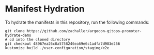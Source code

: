 # Manifest Hydration

To hydrate the manifests in this repository, run the following commands:

```shell
git clone https://github.com/zachaller/argocon-gitops-promoter-hydrate-demo
# cd into the cloned directory
git checkout 48967ea26c0a5758246ea69e6c1adfa7d983e256
kustomize build ./user-configuration/staging/e2e
```
